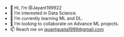 - 👋 Hi, I’m @Jayant199922
- 👀 I’m interested in Data Science.
- 🌱 I’m currently learning ML and DL.
- 💞️ I’m looking to collaborate on Advance ML projects.
- 📫 Reach me on jayantgupta1999@gmail.com

<!---
Jayant199922/Jayant199922 is a ✨ special ✨ repository because its `README.md` (this file) appears on your GitHub profile.
You can click the Preview link to take a look at your changes.
--->
